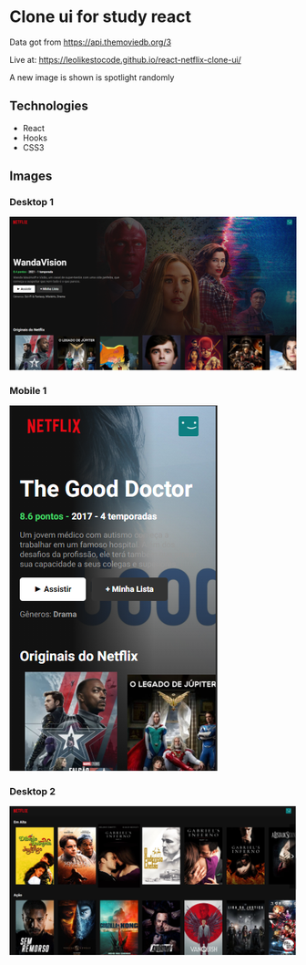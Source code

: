 # Clone ui for study react

Data got from https://api.themoviedb.org/3

Live at: https://leolikestocode.github.io/react-netflix-clone-ui/

A new image is shown is spotlight randomly

## Technologies
- React
- Hooks
- CSS3

## Images

### Desktop 1

![Screenshot01](./imgs/Screenshot01.png "Screenshot01")

### Mobile 1

![Screenshot03](./imgs/Screenshot03.png "Screenshot03") 

### Desktop 2

![Screenshot02](./imgs/Screenshot02.png "Screenshot02")

